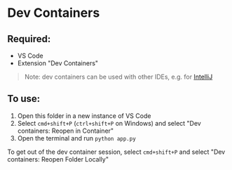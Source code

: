 # Dev Containers

## Required:

- VS Code
- Extension "Dev Containers"

> Note: dev containers can be used with other IDEs, e.g. for [IntelliJ](https://www.jetbrains.com/help/idea/connect-to-devcontainer.html)


## To use:

1. Open this folder in a new instance of VS Code
2. Select `cmd+shift+P` (`ctrl+shift+P` on Windows) and select "Dev containers: Reopen in Container" 
3. Open the terminal and run `python app.py`


To get out of the dev container session, select `cmd+shift+P` and select "Dev containers: Reopen Folder Locally"